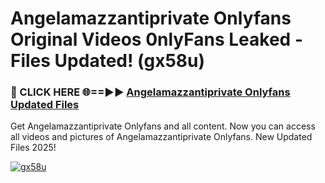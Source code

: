 # Angelamazzantiprivate Onlyfans Original Videos 0nlyFans Leaked - Files Updated! (gx58u)

<h3>🔴 CLICK HERE 🌐==►► <a href="https://tinyurl.com/ehrbuxhb" rel="nofollow">Angelamazzantiprivate Onlyfans Updated Files</a></h3>

Get Angelamazzantiprivate Onlyfans and all content. Now you can access all videos and pictures of Angelamazzantiprivate Onlyfans. New Updated Files 2025!

[![gx58u](https://i.imgur.com/lVYEuWS.gif)](https://tinyurl.com/ehrbuxhb)
